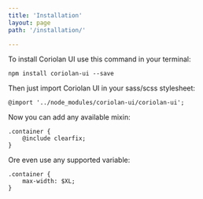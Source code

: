 ```yaml
---
title: 'Installation'
layout: page
path: '/installation/'

---
```


To install Coriolan UI use this command in your terminal:

    npm install coriolan-ui --save

Then just import Coriolan UI in your sass/scss stylesheet:

    @import '../node_modules/coriolan-ui/coriolan-ui';

Now you can add any available mixin:

    .container {
        @include clearfix;
    }

Ore even use any supported variable:

    .container {
        max-width: $XL;
    }
